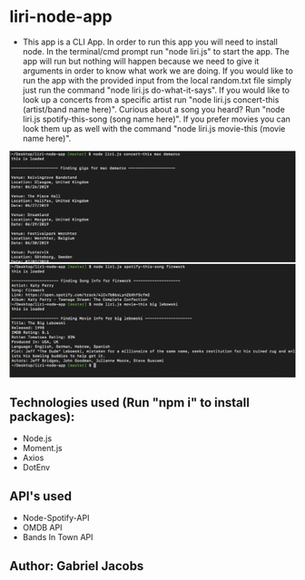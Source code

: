# liri-node-app

* This app is a CLI App. In order to run this app you will need to install node. In the terminal/cmd prompt run "node liri.js" to start the app. The app will run but nothing will happen because we need to give it arguments in order to know what work we are doing. If you would like to run the app with the provided input from the local random.txt file simply just run the command "node liri.js do-what-it-says". If you would like to look up a concerts from a specific artist run "node liri.js concert-this (artist/band name here)". Curious about a song you heard? Run "node liri.js spotify-this-song (song name here)". If you prefer movies you can look them up as well with the command "node liri.js movie-this (movie name here)".

![alt text](scrnsht1.png)
![alt text](scrnst2.png)

## Technologies used (Run "npm i" to install packages):
* Node.js 
* Moment.js
* Axios
* DotEnv

## API's used
* Node-Spotify-API
* OMDB API
* Bands In Town API

## Author: Gabriel Jacobs